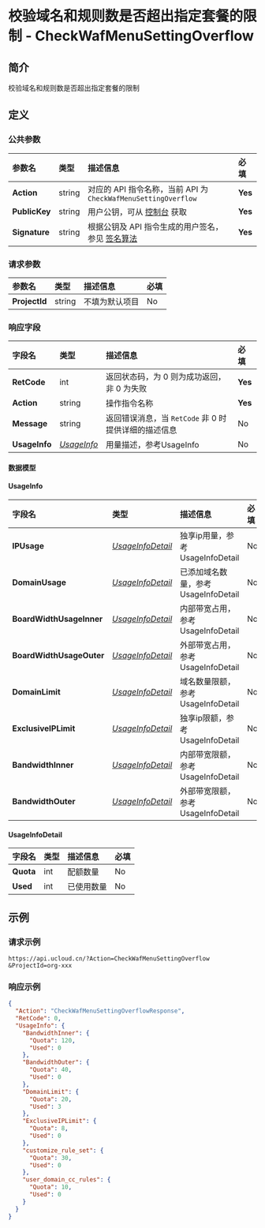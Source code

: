 # 校验域名和规则数是否超出指定套餐的限制 - CheckWafMenuSettingOverflow

## 简介

校验域名和规则数是否超出指定套餐的限制









## 定义

### 公共参数

| 参数名 | 类型 | 描述信息 | 必填 |
|:---|:---|:---|:---|
| **Action**     | string  | 对应的 API 指令名称，当前 API 为 `CheckWafMenuSettingOverflow`                        | **Yes** |
| **PublicKey**  | string  | 用户公钥，可从 [控制台](https://console.ucloud.cn/uapi/apikey) 获取                                             | **Yes** |
| **Signature**  | string  | 根据公钥及 API 指令生成的用户签名，参见 [签名算法](api/summary/signature.md)  | **Yes** |

### 请求参数

| 参数名 | 类型 | 描述信息 | 必填 |
|:---|:---|:---|:---|
| **ProjectId** | string | 不填为默认项目 |No|

### 响应字段

| 字段名 | 类型 | 描述信息 | 必填 |
|:---|:---|:---|:---|
| **RetCode** | int | 返回状态码，为 0 则为成功返回，非 0 为失败 |**Yes**|
| **Action** | string | 操作指令名称 |**Yes**|
| **Message** | string | 返回错误消息，当 `RetCode` 非 0 时提供详细的描述信息 |No|
| **UsageInfo** | [*UsageInfo*](#UsageInfo) | 用量描述，参考UsageInfo |No|

#### 数据模型


#### UsageInfo

| 字段名 | 类型 | 描述信息 | 必填 |
|:---|:---|:---|:---|
| **IPUsage** | [*UsageInfoDetail*](#UsageInfoDetail) | 独享ip用量，参考UsageInfoDetail |No|
| **DomainUsage** | [*UsageInfoDetail*](#UsageInfoDetail) | 已添加域名数量，参考UsageInfoDetail |No|
| **BoardWidthUsageInner** | [*UsageInfoDetail*](#UsageInfoDetail) | 内部带宽占用，参考UsageInfoDetail |No|
| **BoardWidthUsageOuter** | [*UsageInfoDetail*](#UsageInfoDetail) | 外部带宽占用，参考UsageInfoDetail |No|
| **DomainLimit** | [*UsageInfoDetail*](#UsageInfoDetail) | 域名数量限额，参考UsageInfoDetail |No|
| **ExclusiveIPLimit** | [*UsageInfoDetail*](#UsageInfoDetail) | 独享ip限额，参考UsageInfoDetail |No|
| **BandwidthInner** | [*UsageInfoDetail*](#UsageInfoDetail) | 内部带宽限额，参考UsageInfoDetail |No|
| **BandwidthOuter** | [*UsageInfoDetail*](#UsageInfoDetail) | 外部带宽限额，参考UsageInfoDetail |No|

#### UsageInfoDetail

| 字段名 | 类型 | 描述信息 | 必填 |
|:---|:---|:---|:---|
| **Quota** | int | 配额数量 |No|
| **Used** | int | 已使用数量 |No|

## 示例

### 请求示例
    
```
https://api.ucloud.cn/?Action=CheckWafMenuSettingOverflow
&ProjectId=org-xxx
```

### 响应示例
    
```json
{
  "Action": "CheckWafMenuSettingOverflowResponse",
  "RetCode": 0,
  "UsageInfo": {
    "BandwidthInner": {
      "Quota": 120,
      "Used": 0
    },
    "BandwidthOuter": {
      "Quota": 40,
      "Used": 0
    },
    "DomainLimit": {
      "Quota": 20,
      "Used": 3
    },
    "ExclusiveIPLimit": {
      "Quota": 8,
      "Used": 0
    },
    "customize_rule_set": {
      "Quota": 30,
      "Used": 0
    },
    "user_domain_cc_rules": {
      "Quota": 10,
      "Used": 0
    }
  }
}
```





